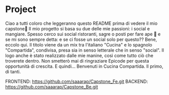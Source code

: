 # Project

Ciao a tutti coloro che leggeranno questo README prima di vedere il mio capstone🖖 Il mio progetto si basa su due delle mie passioni: i social e mangiare. Spesso cerco sui social ristoranti, sagre o posti per fare ape 🥂 e se mi sono sempre detta: e se ci fosse un social solo per questo?? Bene, eccolo qui. Il titolo viene da un mix tra l'italiano "Cucina" e lo spagnolo "Compartida", condivisa, presa sia in senso letterale che in senso "social". Il logo anche è stato realizzato dalle mie manine, così come tutto ciò che troverete dentro. Non smetterò mai di ringraziare Epicode per questa opportunità di crescita. E quindi... Benvenuti in Cucina Compartida. Il primo, di tanti.

FRONTEND: https://github.com/saaarap/Capstone_Fe.git
BACKEND: https://github.com/saaarap/Capstone_Be.git

